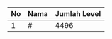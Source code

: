 | No | Nama            | Jumlah Level |
|----|-----------------|--------------|
| 1  | #    |    4496        |
